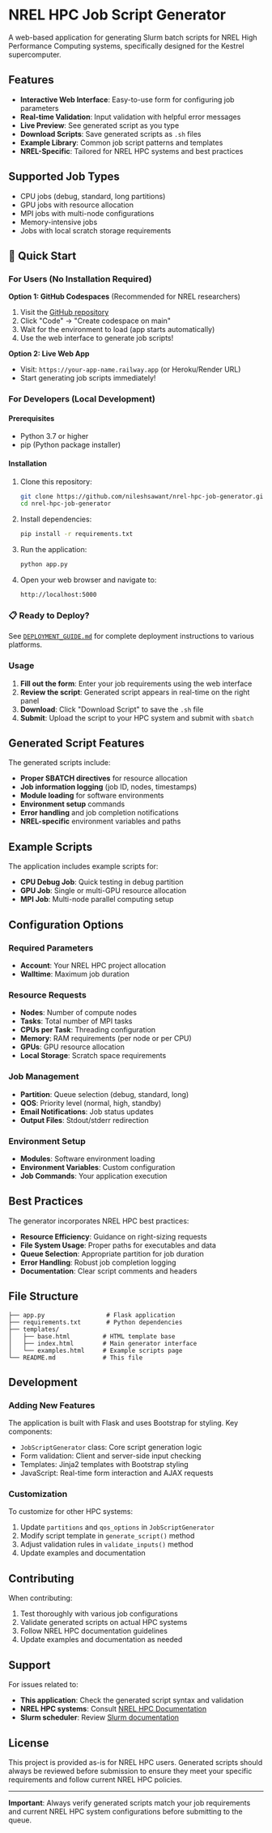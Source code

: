 # NREL HPC Job Script Generator

A web-based application for generating Slurm batch scripts for NREL High Performance Computing systems, specifically designed for the Kestrel supercomputer.

## Features

- **Interactive Web Interface**: Easy-to-use form for configuring job parameters
- **Real-time Validation**: Input validation with helpful error messages
- **Live Preview**: See generated script as you type
- **Download Scripts**: Save generated scripts as `.sh` files
- **Example Library**: Common job script patterns and templates
- **NREL-Specific**: Tailored for NREL HPC systems and best practices

## Supported Job Types

- CPU jobs (debug, standard, long partitions)
- GPU jobs with resource allocation
- MPI jobs with multi-node configurations  
- Memory-intensive jobs
- Jobs with local scratch storage requirements

## 🚀 Quick Start

### For Users (No Installation Required)

**Option 1: GitHub Codespaces** (Recommended for NREL researchers)
1. Visit the [GitHub repository](https://github.com/nileshsawant/nrel-hpc-job-generator)
2. Click "Code" → "Create codespace on main"
3. Wait for the environment to load (app starts automatically)
4. Use the web interface to generate job scripts!

**Option 2: Live Web App**
- Visit: `https://your-app-name.railway.app` (or Heroku/Render URL)
- Start generating job scripts immediately!

### For Developers (Local Development)

#### Prerequisites
- Python 3.7 or higher
- pip (Python package installer)

#### Installation
1. Clone this repository:
   ```bash
   git clone https://github.com/nileshsawant/nrel-hpc-job-generator.git
   cd nrel-hpc-job-generator
   ```

2. Install dependencies:
   ```bash
   pip install -r requirements.txt
   ```

3. Run the application:
   ```bash
   python app.py
   ```

4. Open your web browser and navigate to:
   ```
   http://localhost:5000
   ```

### 📋 Ready to Deploy?
See [`DEPLOYMENT_GUIDE.md`](DEPLOYMENT_GUIDE.md) for complete deployment instructions to various platforms.

### Usage

1. **Fill out the form**: Enter your job requirements using the web interface
2. **Review the script**: Generated script appears in real-time on the right panel
3. **Download**: Click "Download Script" to save the `.sh` file
4. **Submit**: Upload the script to your HPC system and submit with `sbatch`

## Generated Script Features

The generated scripts include:

- **Proper SBATCH directives** for resource allocation
- **Job information logging** (job ID, nodes, timestamps)
- **Module loading** for software environments
- **Environment setup** commands
- **Error handling** and job completion notifications
- **NREL-specific** environment variables and paths

## Example Scripts

The application includes example scripts for:

- **CPU Debug Job**: Quick testing in debug partition
- **GPU Job**: Single or multi-GPU resource allocation
- **MPI Job**: Multi-node parallel computing setup

## Configuration Options

### Required Parameters
- **Account**: Your NREL HPC project allocation
- **Walltime**: Maximum job duration

### Resource Requests
- **Nodes**: Number of compute nodes
- **Tasks**: Total number of MPI tasks
- **CPUs per Task**: Threading configuration
- **Memory**: RAM requirements (per node or per CPU)
- **GPUs**: GPU resource allocation
- **Local Storage**: Scratch space requirements

### Job Management
- **Partition**: Queue selection (debug, standard, long)
- **QOS**: Priority level (normal, high, standby)
- **Email Notifications**: Job status updates
- **Output Files**: Stdout/stderr redirection

### Environment Setup
- **Modules**: Software environment loading
- **Environment Variables**: Custom configuration
- **Job Commands**: Your application execution

## Best Practices

The generator incorporates NREL HPC best practices:

- **Resource Efficiency**: Guidance on right-sizing requests
- **File System Usage**: Proper paths for executables and data
- **Queue Selection**: Appropriate partition for job duration
- **Error Handling**: Robust job completion logging
- **Documentation**: Clear script comments and headers

## File Structure

```
├── app.py                 # Flask application
├── requirements.txt       # Python dependencies
├── templates/
│   ├── base.html         # HTML template base
│   ├── index.html        # Main generator interface
│   └── examples.html     # Example scripts page
└── README.md             # This file
```

## Development

### Adding New Features

The application is built with Flask and uses Bootstrap for styling. Key components:

- `JobScriptGenerator` class: Core script generation logic
- Form validation: Client and server-side input checking
- Templates: Jinja2 templates with Bootstrap styling
- JavaScript: Real-time form interaction and AJAX requests

### Customization

To customize for other HPC systems:

1. Update `partitions` and `qos_options` in `JobScriptGenerator`
2. Modify script template in `generate_script()` method
3. Adjust validation rules in `validate_inputs()` method
4. Update examples and documentation

## Contributing

When contributing:

1. Test thoroughly with various job configurations
2. Validate generated scripts on actual HPC systems
3. Follow NREL HPC documentation guidelines
4. Update examples and documentation as needed

## Support

For issues related to:

- **This application**: Check the generated script syntax and validation
- **NREL HPC systems**: Consult [NREL HPC Documentation](https://nrel.github.io/HPC/)
- **Slurm scheduler**: Review [Slurm documentation](https://slurm.schedmd.com/)

## License

This project is provided as-is for NREL HPC users. Generated scripts should always be reviewed before submission to ensure they meet your specific requirements and follow current NREL HPC policies.

---

**Important**: Always verify generated scripts match your job requirements and current NREL HPC system configurations before submitting to the queue.